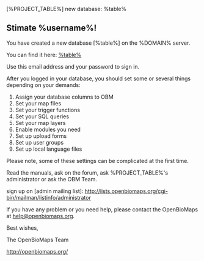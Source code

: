 \[%PROJECT_TABLE%\] new database: %table%

## Stimate %username%!

You have created a new database \[%table%\] on the %DOMAIN% server.

You can find it here: [%table%](http://milvus.openbiomaps.org/projects/teszt/%PROTOCOL%%port%://%OB_DOMAIN%/projects/%table%/index.php)

Use this email address and your password to sign in.

After you logged in your database, you should set some or several things depending on your demands:

1. Assign your database columns to OBM
2. Set your map files
3. Set your trigger functions
4. Set your SQL queries
5. Set your map layers
6. Enable modules you need
7. Set up upload forms
8. Set up user groups
9. Set up local language files

Please note, some of these settings can be complicated at the first time.

Read the manuals, ask on the forum, ask %PROJECT_TABLE%'s administrator or ask the OBM Team.

sign up on \[admin mailing list\]: <http://lists.openbiomaps.org/cgi-bin/mailman/listinfo/administrator>

If you have any problem or you need help, please contact the OpenBioMaps at help@openbiomaps.org.

Best wishes,

The OpenBioMaps Team

<http://openbiomaps.org/>